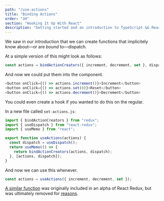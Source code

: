 ```yaml
---
path: "/use-actions"
title: "Binding Actions"
order: "3H"
section: "Hooking It Up With React"
description: "Getting started and an introduction to TypeScript && React Workshop"
---
```


We saw in our introduction that we can create functions that implicitely know about—or are _bound_ to—dispatch.

At a simple version of this might look as follows:

```js
const actions = bindActionCreators({ increment, decrement, set }, dispatch);
```

And now we could put them into the component.

```js
<button onClick={() => actions.increment()}>Increment</button>
<button onClick={() => actions.set(0)}>Reset</button>
<button onClick={() => actions.decrement()}>Decrement</button>
```

You could even create a hook if you wanted to do this on the regular.

In a new file called `set-actions.js`:

```js
import { bindActionCreators } from "redux";
import { useDispatch } from "react-redux";
import { useMemo } from "react";

export function useActions(actions) {
  const dispatch = useDispatch();
  return useMemo(() => {
    return bindActionCreators(actions, dispatch);
  }, [actions, dispatch]);
}
```

And now we can use this whenever.

```js
const actions = useActions({ increment, decrement, set });
```

[A similar function][use-actions] was originally included in an alpha of React Redux, but was ultimately removed for [reasons][].

[use-actions]: https://react-redux.js.org/api/hooks#recipe-useactions
[reasons]: https://github.com/reduxjs/react-redux/issues/1252#issuecomment-488160930
